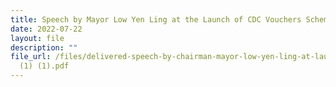 ```yaml
---
title: Speech by Mayor Low Yen Ling at the Launch of CDC Vouchers Scheme 2022
date: 2022-07-22
layout: file
description: ""
file_url: /files/delivered-speech-by-chairman-mayor-low-yen-ling-at-launch-of-cdc-vouchers-scheme-2022
  (1) (1).pdf
---
```

